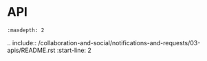 # API

```{toctree}
:maxdepth: 2
```

.. include:: /collaboration-and-social/notifications-and-requests/03-apis/README.rst
   :start-line: 2

<!--Cound't find the README file-->  